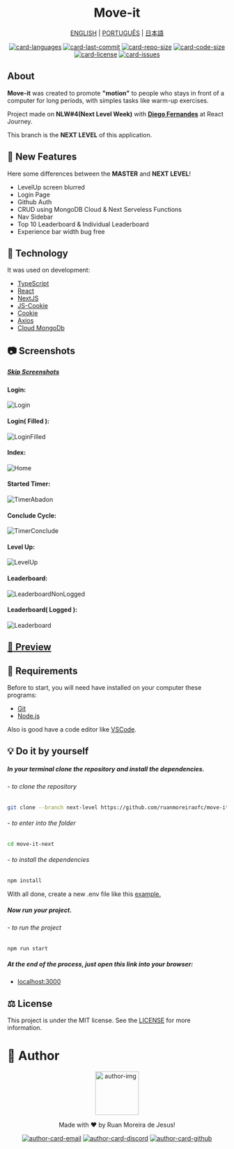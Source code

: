 <h1 align="center">
  Move-it
</h1>

<div align="center">

  [ENGLISH][lang-en]
  |
  [PORTUGUÊS][lang-pt]
  |
  [日本語][lang-jp]
</div>

<div align="center">

  [![card-languages]][btn-null]
  [![card-last-commit]][btn-null]
  [![card-repo-size]][btn-goto-clone]
  [![card-code-size]][btn-null]
  [![card-license]][btn-goto-license]
  [![card-issues]][btn-goto-issues]
</div>

## About <span id="id-about"/>

**Move-it** was created to promote **"motion"** to people who stays in front of a computer for long periods, with simples tasks like warm-up exercises.

Project made on **NLW#4(Next Level Week)** with **[Diego Fernandes][btn-tutor]** at React Journey.

This branch is the **NEXT LEVEL** of this application.

## :partying_face: New Features <span id="id-features"/>

Here some differences between the **MASTER** and **NEXT LEVEL**!

- LevelUp screen blurred
- Login Page
- Github Auth
- CRUD using MongoDB Cloud & Next Serveless Functions
- Nav Sidebar
- Top 10 Leaderboard & Individual Leaderboard
- Experience bar width bug free

## :triangular_ruler: Technology <span id="id-about"/>

It was used on development:

- [TypeScript]
- [React]
- [NextJS]
- [JS-Cookie]
- [Cookie]
- [Axios]
- [Cloud MongoDb]

## :camera: Screenshots <span id="id-looking"/>

##### [Skip Screenshots][btn-skip]

#### Login:
![Login]
#### Login( Filled ):
![LoginFilled]
#### Index:
![Home]
#### Started Timer:
![TimerAbadon]
#### Conclude Cycle:
![TimerConclude]
#### Level Up:
![LevelUp]
#### Leaderboard:
![LeaderboardNonLogged]
#### Leaderboard( Logged ):
![Leaderboard]

## [:eyes: Preview][btn-preview] <span id="id-preview"/>
## :electric_plug: Requirements <span id="id-clone"/>

Before to start, you will need have installed on your computer these programs:

- [Git][btn-git]
- [Node.js][btn-node]

Also is good have a code editor like [VSCode][btn-vscode].

## :bulb: Do it by yourself

##### In your terminal clone the repository and install the dependencies.

###### - to clone the repository
```bash
git clone --branch next-level https://github.com/ruanmoreiraofc/move-it-next.git
```
###### - to enter into the folder
```bash
cd move-it-next
```
###### - to install the dependencies
```bash
npm install
```

With all done, create a new .env file like this [example.][btn-example]

##### Now run your project.

###### - to run the project
```bash
npm run start
```

##### At the end of the process, just open this link into your browser:
- [localhost:3000][btn-localhost]

## :balance_scale: License <span id="id-license"/>

This project is under the MIT license. See the [LICENSE][btn-license] for more information.

# :boy: Author <span id="id-author"/>

<div align="center">

  <p>
    <img
      alt="author-img"
      title="Ruan Moreira de Jesus"
      width="100"
      src="https://github.com/ruanmoreiraofc.png">
  </p>

  <!-- ![author-img] does not work with Github's default profile image -->

  Made with :heart: by Ruan Moreira de Jesus!

  [![author-card-email]][author-btn-email]
  [![author-card-discord]][author-btn-discord]
  [![author-card-github]][author-btn-github]
</div>

<!--
  ***---- VARIABLES ----***
-->
[btn-null]: #

<!-- *** AUTHOR *** -->
[author-img]: https://github.com/ruanmoreiraofc.png?size=100 "Ruan Moreira de Jesus"

[author-card-email]: https://img.shields.io/badge/Email--$?style=social&logo=microsoft-outlook
[author-card-discord]: https://img.shields.io/badge/Discord--$?style=social&logo=discord
[author-card-github]: https://img.shields.io/github/followers/ruanmoreiraofc?style=social

[author-btn-email]: mailto:ruanmoreiraofc@hotmail.com "Get in touch!"
[author-btn-discord]: #RuanMoreiraOfc#7904 "RuanMoreiraOfc#7904"
[author-btn-github]: https://github.com/ruanmoreiraofc "Github Profile"

<!-- *** LANGUAGES README *** -->
[lang-en]: #
[lang-pt]: README_PORTUGUESE.md
[lang-jp]: #

<!-- *** INFO CARDS *** -->
[card-languages]: https://img.shields.io/github/languages/count/ruanmoreiraofc/move-it-next?style=for-the-badge&label=Languages
[card-last-commit]: https://img.shields.io/github/last-commit/ruanmoreiraofc/move-it-next?style=for-the-badge&label=Last%20Commit
[card-repo-size]: https://img.shields.io/github/repo-size/ruanmoreiraofc/move-it-next?style=for-the-badge&label=Repo%20Size
[card-code-size]: https://img.shields.io/github/languages/code-size/ruanmoreiraofc/move-it-next?style=for-the-badge&label=Code%20Size
[card-license]: https://img.shields.io/github/license/ruanmoreiraofc/move-it-next?style=for-the-badge&label=License
[card-issues]: https://img.shields.io/github/issues/ruanmoreiraofc/move-it-next?style=for-the-badge

<!-- *** MAIN BUTTONS *** -->
[btn-tutor]: https://github.com/diego3g "CTO Rocketseat"
[btn-git]: https://git-scm.com
[btn-node]: https://nodejs.org
[btn-vscode]: https://code.visualstudio.com

[btn-skip]: #id-preview
[btn-goto-clone]: #id-clone
[btn-goto-license]: #id-license
[btn-goto-issues]: https://github.com/ruanmoreiraofc/move-it-next/issues?q=is%3Aopen

[btn-next-level]: #
[btn-preview]: https://move-it-ruanmoreiraofc.vercel.app/
[btn-example]: .env.template
[btn-localhost]: http://localhost:3000
[btn-license]: LICENSE

<!-- *** TECHNOLOGY *** -->
[TypeScript]: https://www.typescriptlang.org
[React]: https://reactjs.org
[NextJS]: https://nextjs.org
[JS-Cookie]: https://github.com/js-cookie/js-cookie
[Cookie]: https://github.com/jshttp/cookie
[Axios]: https://github.com/axios/axios
[Cloud MongoDb]: https://www.mongodb.com/cloud

<!-- *** SCREENSHOTS *** -->
[Login]: https://user-images.githubusercontent.com/36450847/115162252-e39a6c00-a078-11eb-8305-fa335448e42a.jpg
[LoginFilled]: https://user-images.githubusercontent.com/36450847/115162296-180e2800-a079-11eb-9b29-4d9eb4cab603.jpg

[Home]: https://user-images.githubusercontent.com/36450847/115162206-961dff00-a078-11eb-95b7-a47efd18bcf8.jpg

[TimerAbadon]: https://user-images.githubusercontent.com/36450847/115162220-acc45600-a078-11eb-95b9-3f7e549bdc2d.jpg
[TimerConclude]: https://user-images.githubusercontent.com/36450847/115162224-b483fa80-a078-11eb-976f-7464ff36f5e6.jpg
[LevelUp]: https://user-images.githubusercontent.com/36450847/115162235-c5cd0700-a078-11eb-9412-746d5e4b3d73.jpg

[LeaderboardNonLogged]: https://user-images.githubusercontent.com/36450847/115162262-f44ae200-a078-11eb-8393-1aa8a023cc70.jpg
[Leaderboard]: https://user-images.githubusercontent.com/36450847/115162276-02006780-a079-11eb-846c-0e9e4b3b8c88.jpg
